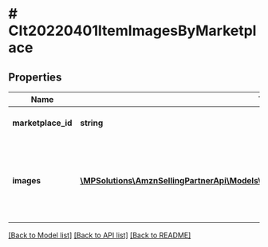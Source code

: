 # # CIt20220401ItemImagesByMarketplace

## Properties

Name | Type | Description | Notes
------------ | ------------- | ------------- | -------------
**marketplace_id** | **string** | Amazon marketplace identifier. |
**images** | [**\MPSolutions\AmznSellingPartnerApi\Models\CatalogItems20220401\CIt20220401ItemImage[]**](CIt20220401ItemImage.md) | Images for an item in the Amazon catalog for the indicated Amazon marketplace. |

[[Back to Model list]](../../README.md#models) [[Back to API list]](../../README.md#endpoints) [[Back to README]](../../README.md)
